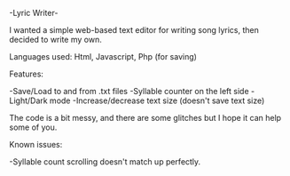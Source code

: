 -Lyric Writer-

I wanted a simple web-based text editor for writing song lyrics, then decided to write my own.

Languages used: Html, Javascript, Php (for saving)

Features:

-Save/Load to and from .txt files
-Syllable counter on the left side
-Light/Dark mode
-Increase/decrease text size (doesn't save text size)

The code is a bit messy, and there are some glitches but I hope it can help some of you.

Known issues:

-Syllable count scrolling doesn't match up perfectly.
